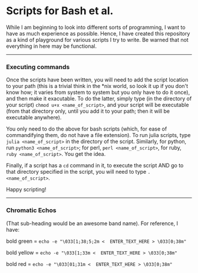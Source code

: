 # Scripts for Bash et al.

While I am beginning to look into different sorts of programming, I want to have as much experience as possible.  Hence, I have created this repository as a kind of playground for various scripts I try to write.  Be warned that not everything in here may be functional.

---

### Executing commands

Once the scripts have been written, you will need to add the script location to your path (this is a trivial think in the *nix world, so look it up if you don't know how; it varies from system to system but you only have to do it once), and then make it exacutable.  To do the latter, simply type (in the directory of your script) `chmod u+x <name_of_script>`, and your script will be executable (from that directory only, until you add it to your path; then it will be executable anywhere).

You only need to do the above for bash scripts (which, for ease of commandifying them, do not have a file extension).  To run julia scripts, type `julia <name_of_script>` in the directory of the script.  Similarly, for python, run `python3 <name_of_script>`; for perl, `perl <name_of_script>`, for ruby, `ruby <name_of_script>`.  You get the idea.

Finally, if a script has a `cd` command in it, to execute the script AND go to that directory specified in the script, you will need to type `. <name_of_script>`.

Happy scripting!

---

### Chromatic Echos

(That sub-heading would be an awesome band name).  For reference, I have:

bold green = `echo -e "\033[1;38;5;2m <  ENTER_TEXT_HERE > \033[0;38m"`

bold yellow = `echo -e "\033[1;33m <  ENTER_TEXT_HERE > \033[0;38m"`

bold red = `echo -e "\033[01;31m <  ENTER_TEXT_HERE > \033[0;38m"`
